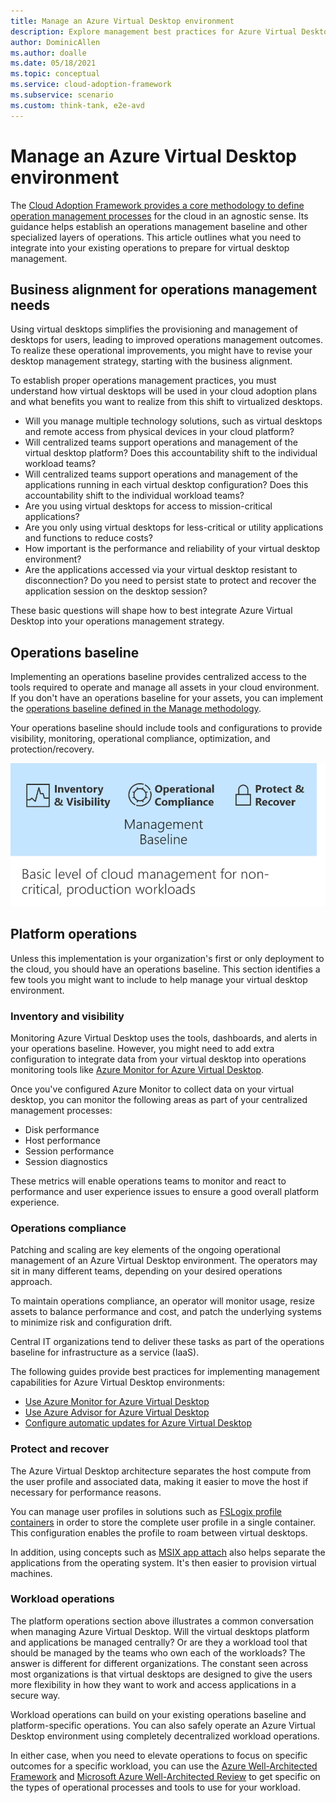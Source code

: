 ```yaml
---
title: Manage an Azure Virtual Desktop environment
description: Explore management best practices for Azure Virtual Desktop
author: DominicAllen
ms.author: doalle
ms.date: 05/18/2021
ms.topic: conceptual
ms.service: cloud-adoption-framework
ms.subservice: scenario
ms.custom: think-tank, e2e-avd
---
```


# Manage an Azure Virtual Desktop environment

The [Cloud Adoption Framework provides a core methodology to define operation management processes](../../manage/index.md) for the cloud in an agnostic sense. Its guidance helps establish an operations management baseline and other specialized layers of operations. This article outlines what you need to integrate into your existing operations to prepare for virtual desktop management.

## Business alignment for operations management needs

Using virtual desktops simplifies the provisioning and management of desktops for users, leading to improved operations management outcomes. To realize these operational improvements, you might have to revise your desktop management strategy, starting with the business alignment.

To establish proper operations management practices, you must understand how virtual desktops will be used in your cloud adoption plans and what benefits you want to realize from this shift to virtualized desktops.

- Will you manage multiple technology solutions, such as virtual desktops and remote access from physical devices in your cloud platform?
- Will centralized teams support operations and management of the virtual desktop platform? Does this accountability shift to the individual workload teams?
- Will centralized teams support operations and management of the applications running in each virtual desktop configuration? Does this accountability shift to the individual workload teams?
- Are you using virtual desktops for access to mission-critical applications?
- Are you only using virtual desktops for less-critical or utility applications and functions to reduce costs?
- How important is the performance and reliability of your virtual desktop environment?
- Are the applications accessed via your virtual desktop resistant to disconnection? Do you need to persist state to protect and recover the application session on the desktop session?

These basic questions will shape how to best integrate Azure Virtual Desktop into your operations management strategy.

## Operations baseline

Implementing an operations baseline provides centralized access to the tools required to operate and manage all assets in your cloud environment. If you don't have an operations baseline for your assets, you can implement the [operations baseline defined in the Manage methodology](../../manage/azure-server-management/index.md).

Your operations baseline should include tools and configurations to provide visibility, monitoring, operational compliance, optimization, and protection/recovery.

![Operations management baseline](../../_images/manage/management-baseline.png)

## Platform operations

Unless this implementation is your organization's first or only deployment to the cloud, you should have an operations baseline. This section identifies a few tools you might want to include to help manage your virtual desktop environment.

### Inventory and visibility

Monitoring Azure Virtual Desktop uses the tools, dashboards, and alerts in your operations baseline. However, you might need to add extra configuration to integrate data from your virtual desktop into operations monitoring tools like [Azure Monitor for Azure Virtual Desktop](/azure/virtual-desktop/azure-monitor).

Once you've configured Azure Monitor to collect data on your virtual desktop, you can monitor the following areas as part of your centralized management processes:

- Disk performance
- Host performance
- Session performance
- Session diagnostics

These metrics will enable operations teams to monitor and react to performance and user experience issues to ensure a good overall platform experience.

### Operations compliance

Patching and scaling are key elements of the ongoing operational management of an Azure Virtual Desktop environment. The operators may sit in many different teams, depending on your desired operations approach.

To maintain operations compliance, an operator will monitor usage, resize assets to balance performance and cost, and patch the underlying systems to minimize risk and configuration drift.

Central IT organizations tend to deliver these tasks as part of the operations baseline for infrastructure as a service (IaaS).

The following guides provide best practices for implementing management capabilities for Azure Virtual Desktop environments:

- [Use Azure Monitor for Azure Virtual Desktop](/azure/virtual-desktop/azure-monitor)
- [Use Azure Advisor for Azure Virtual Desktop](/azure/virtual-desktop/azure-advisor)
- [Configure automatic updates for Azure Virtual Desktop](/azure/virtual-desktop/configure-automatic-updates)

### Protect and recover

The Azure Virtual Desktop architecture separates the host compute from the user profile and associated data, making it easier to move the host if necessary for performance reasons.

You can manage user profiles in solutions such as [FSLogix profile containers](/azure/virtual-desktop/create-host-pools-user-profile) in order to store the complete user profile in a single container. This configuration enables the profile to roam between virtual desktops.

In addition, using concepts such as [MSIX app attach](/azure/virtual-desktop/app-attach-image-prep) also helps separate the applications from the operating system. It's then easier to provision virtual machines.

### Workload operations

The platform operations section above illustrates a common conversation when managing Azure Virtual Desktop. Will the virtual desktops platform and applications be managed centrally? Or are they a workload tool that should be managed by the teams who own each of the workloads? The answer is different for different organizations. The constant seen across most organizations is that virtual desktops are designed to give the users more flexibility in how they want to work and access applications in a secure way.

Workload operations can build on your existing operations baseline and platform-specific operations. You can also safely operate an Azure Virtual Desktop environment using completely decentralized workload operations.

In either case, when you need to elevate operations to focus on specific outcomes for a specific workload, you can use the [Azure Well-Architected Framework](/azure/architecture/framework/) and [Microsoft Azure Well-Architected Review](/assessments/?id=azure-architecture-review&mode=pre-assessment) to get specific on the types of operational processes and tools to use for your workload.
